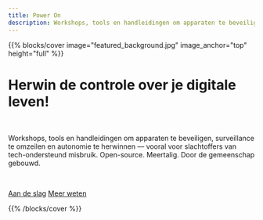 ```yaml
---
title: Power On
description: Workshops, tools en handleidingen om apparaten te beveiligen, surveillance te omzeilen en autonomie te herwinnen — vooral voor slachtoffers van tech-ondersteund misbruik. Open-source. Meertalig. Door de gemeenschap gebouwd.
---
```


{{% blocks/cover image="featured_background.jpg" image_anchor="top" height="full" %}}

<h1>Herwin de controle over je digitale leven!</h1>

<p><br></p>

<p>
Workshops, tools en handleidingen om apparaten te beveiligen, surveillance te omzeilen en autonomie te herwinnen — vooral voor slachtoffers van tech-ondersteund misbruik. Open-source. Meertalig. Door de gemeenschap gebouwd.
</p>

<p><br></p>

<a class="btn btn-lg btn-primary" href="docs/handleidingen/">Aan de slag</a>
<a class="btn btn-lg btn-secondary" href="over-ons/">Meer weten</a>

{{% /blocks/cover %}}
